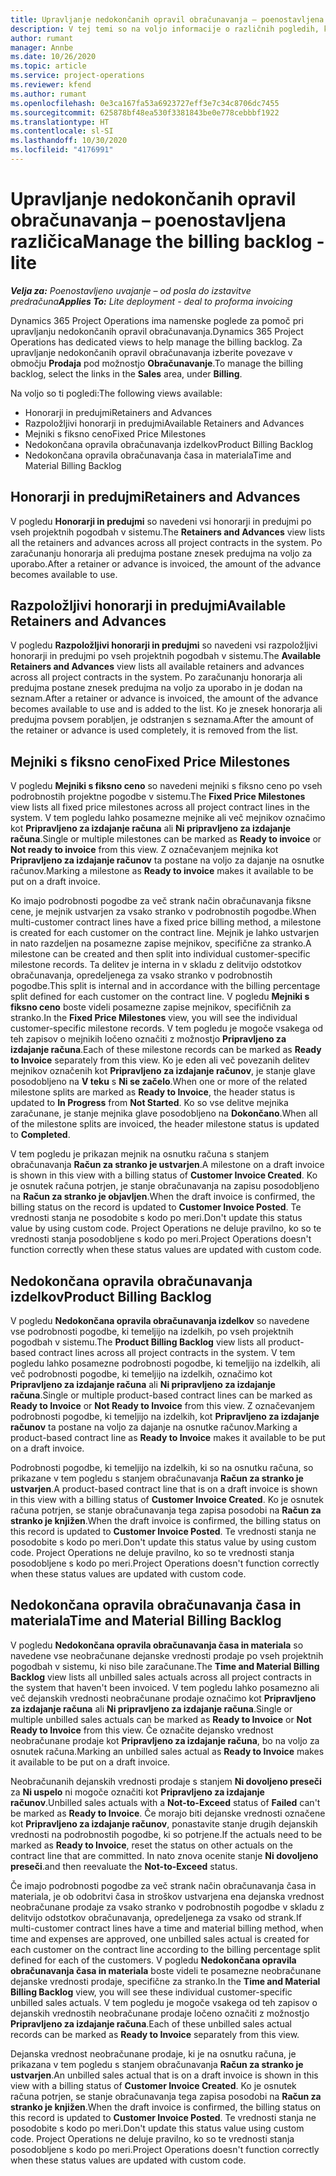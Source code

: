 ```yaml
---
title: Upravljanje nedokončanih opravil obračunavanja – poenostavljena različica
description: V tej temi so na voljo informacije o različnih pogledih, ki so na voljo za uporabo ob upravljanju nedokončanih opravil obračunavanja.
author: rumant
manager: Annbe
ms.date: 10/26/2020
ms.topic: article
ms.service: project-operations
ms.reviewer: kfend
ms.author: rumant
ms.openlocfilehash: 0e3ca167fa53a6923727eff3e7c34c8706dc7455
ms.sourcegitcommit: 625878bf48ea530f3381843be0e778cebbbf1922
ms.translationtype: HT
ms.contentlocale: sl-SI
ms.lasthandoff: 10/30/2020
ms.locfileid: "4176991"
---
```

# <a name="manage-the-billing-backlog---lite"></a><span data-ttu-id="eda7f-103">Upravljanje nedokončanih opravil obračunavanja – poenostavljena različica</span><span class="sxs-lookup"><span data-stu-id="eda7f-103">Manage the billing backlog - lite</span></span>

<span data-ttu-id="eda7f-104">_**Velja za:** Poenostavljeno uvajanje – od posla do izstavitve predračuna_</span><span class="sxs-lookup"><span data-stu-id="eda7f-104">_**Applies To:** Lite deployment - deal to proforma invoicing_</span></span>

<span data-ttu-id="eda7f-105">Dynamics 365 Project Operations ima namenske poglede za pomoč pri upravljanju nedokončanih opravil obračunavanja.</span><span class="sxs-lookup"><span data-stu-id="eda7f-105">Dynamics 365 Project Operations has dedicated views to help manage the billing backlog.</span></span> <span data-ttu-id="eda7f-106">Za upravljanje nedokončanih opravil obračunavanja izberite povezave v območju **Prodaja** pod možnostjo **Obračunavanje**.</span><span class="sxs-lookup"><span data-stu-id="eda7f-106">To manage the billing backlog, select the links in the **Sales** area, under **Billing**.</span></span> 

<span data-ttu-id="eda7f-107">Na voljo so ti pogledi:</span><span class="sxs-lookup"><span data-stu-id="eda7f-107">The following views available:</span></span>

- <span data-ttu-id="eda7f-108">Honorarji in predujmi</span><span class="sxs-lookup"><span data-stu-id="eda7f-108">Retainers and Advances</span></span>
- <span data-ttu-id="eda7f-109">Razpoložljivi honorarji in predujmi</span><span class="sxs-lookup"><span data-stu-id="eda7f-109">Available Retainers and Advances</span></span>
- <span data-ttu-id="eda7f-110">Mejniki s fiksno ceno</span><span class="sxs-lookup"><span data-stu-id="eda7f-110">Fixed Price Milestones</span></span>
- <span data-ttu-id="eda7f-111">Nedokončana opravila obračunavanja izdelkov</span><span class="sxs-lookup"><span data-stu-id="eda7f-111">Product Billing Backlog</span></span>
- <span data-ttu-id="eda7f-112">Nedokončana opravila obračunavanja časa in materiala</span><span class="sxs-lookup"><span data-stu-id="eda7f-112">Time and Material Billing Backlog</span></span>

## <a name="retainers-and-advances"></a><span data-ttu-id="eda7f-113">Honorarji in predujmi</span><span class="sxs-lookup"><span data-stu-id="eda7f-113">Retainers and Advances</span></span>

<span data-ttu-id="eda7f-114">V pogledu **Honorarji in predujmi** so navedeni vsi honorarji in predujmi po vseh projektnih pogodbah v sistemu.</span><span class="sxs-lookup"><span data-stu-id="eda7f-114">The **Retainers and Advances** view lists all the retainers and advances across all project contracts in the system.</span></span> <span data-ttu-id="eda7f-115">Po zaračunanju honorarja ali predujma postane znesek predujma na voljo za uporabo.</span><span class="sxs-lookup"><span data-stu-id="eda7f-115">After a retainer or advance is invoiced, the amount of the advance becomes available to use.</span></span>

## <a name="available-retainers-and-advances"></a><span data-ttu-id="eda7f-116">Razpoložljivi honorarji in predujmi</span><span class="sxs-lookup"><span data-stu-id="eda7f-116">Available Retainers and Advances</span></span>

<span data-ttu-id="eda7f-117">V pogledu **Razpoložljivi honorarji in predujmi** so navedeni vsi razpoložljivi honorarji in predujmi po vseh projektnih pogodbah v sistemu.</span><span class="sxs-lookup"><span data-stu-id="eda7f-117">The **Available Retainers and Advances** view lists all available retainers and advances across all project contracts in the system.</span></span> <span data-ttu-id="eda7f-118">Po zaračunanju honorarja ali predujma postane znesek predujma na voljo za uporabo in je dodan na seznam.</span><span class="sxs-lookup"><span data-stu-id="eda7f-118">After a retainer or advance is invoiced, the amount of the advance becomes available to use and is added to the list.</span></span> <span data-ttu-id="eda7f-119">Ko je znesek honorarja ali predujma povsem porabljen, je odstranjen s seznama.</span><span class="sxs-lookup"><span data-stu-id="eda7f-119">After the amount of the retainer or advance is used completely, it is removed from the list.</span></span>

## <a name="fixed-price-milestones"></a><span data-ttu-id="eda7f-120">Mejniki s fiksno ceno</span><span class="sxs-lookup"><span data-stu-id="eda7f-120">Fixed Price Milestones</span></span>

<span data-ttu-id="eda7f-121">V pogledu **Mejniki s fiksno ceno** so navedeni mejniki s fiksno ceno po vseh podrobnostih projektne pogodbe v sistemu.</span><span class="sxs-lookup"><span data-stu-id="eda7f-121">The **Fixed Price Milestones** view lists all fixed price milestones across all project contract lines in the system.</span></span> <span data-ttu-id="eda7f-122">V tem pogledu lahko posamezne mejnike ali več mejnikov označimo kot **Pripravljeno za izdajanje računa** ali **Ni pripravljeno za izdajanje računa**.</span><span class="sxs-lookup"><span data-stu-id="eda7f-122">Single or multiple milestones can be marked as **Ready to invoice** or **Not ready to invoice** from this view.</span></span> <span data-ttu-id="eda7f-123">Z označevanjem mejnika kot **Pripravljeno za izdajanje računov** ta postane na voljo za dajanje na osnutke računov.</span><span class="sxs-lookup"><span data-stu-id="eda7f-123">Marking a milestone as **Ready to invoice** makes it available to be put on a draft invoice.</span></span>

<span data-ttu-id="eda7f-124">Ko imajo podrobnosti pogodbe za več strank način obračunavanja fiksne cene, je mejnik ustvarjen za vsako stranko v podrobnostih pogodbe.</span><span class="sxs-lookup"><span data-stu-id="eda7f-124">When multi-customer contract lines have a fixed price billing method, a milestone is created for each customer on the contract line.</span></span> <span data-ttu-id="eda7f-125">Mejnik je lahko ustvarjen in nato razdeljen na posamezne zapise mejnikov, specifične za stranko.</span><span class="sxs-lookup"><span data-stu-id="eda7f-125">A milestone can be created and then split into individual customer-specific milestone records.</span></span> <span data-ttu-id="eda7f-126">Ta delitev je interna in v skladu z delitvijo odstotkov obračunavanja, opredeljenega za vsako stranko v podrobnostih pogodbe.</span><span class="sxs-lookup"><span data-stu-id="eda7f-126">This split is internal and in accordance with the billing percentage split defined for each customer on the contract line.</span></span> <span data-ttu-id="eda7f-127">V pogledu **Mejniki s fiksno ceno** boste videli posamezne zapise mejnikov, specifičnih za stranko.</span><span class="sxs-lookup"><span data-stu-id="eda7f-127">In the **Fixed Price Milestones** view, you will see the individual customer-specific milestone records.</span></span> <span data-ttu-id="eda7f-128">V tem pogledu je mogoče vsakega od teh zapisov o mejnikih ločeno označiti z možnostjo **Pripravljeno za izdajanje računa**.</span><span class="sxs-lookup"><span data-stu-id="eda7f-128">Each of these milestone records can be marked as **Ready to Invoice** separately from this view.</span></span> <span data-ttu-id="eda7f-129">Ko je eden ali več povezanih delitev mejnikov označenih kot **Pripravljeno za izdajanje računov**, je stanje glave posodobljeno na **V teku** s **Ni se začelo**.</span><span class="sxs-lookup"><span data-stu-id="eda7f-129">When one or more of the related milestone splits are marked as **Ready to Invoice**, the header status is updated to **In Progress** from **Not Started**.</span></span> <span data-ttu-id="eda7f-130">Ko so vse delitve mejnika zaračunane, je stanje mejnika glave posodobljeno na **Dokončano**.</span><span class="sxs-lookup"><span data-stu-id="eda7f-130">When all of the milestone splits are invoiced, the header milestone status is updated to **Completed**.</span></span>

<span data-ttu-id="eda7f-131">V tem pogledu je prikazan mejnik na osnutku računa s stanjem obračunavanja **Račun za stranko je ustvarjen**.</span><span class="sxs-lookup"><span data-stu-id="eda7f-131">A milestone on a draft invoice is shown in this view with a billing status of **Customer Invoice Created**.</span></span> <span data-ttu-id="eda7f-132">Ko je osnutek računa potrjen, je stanje obračunavanja na zapisu posodobljeno na **Račun za stranko je objavljen**.</span><span class="sxs-lookup"><span data-stu-id="eda7f-132">When the draft invoice is confirmed, the billing status on the record is updated to **Customer Invoice Posted**.</span></span> <span data-ttu-id="eda7f-133">Te vrednosti stanja ne posodobite s kodo po meri.</span><span class="sxs-lookup"><span data-stu-id="eda7f-133">Don't update this status value by using custom code.</span></span> <span data-ttu-id="eda7f-134">Project Operations ne deluje pravilno, ko so te vrednosti stanja posodobljene s kodo po meri.</span><span class="sxs-lookup"><span data-stu-id="eda7f-134">Project Operations doesn't function correctly when these status values are updated with custom code.</span></span>

## <a name="product-billing-backlog"></a><span data-ttu-id="eda7f-135">Nedokončana opravila obračunavanja izdelkov</span><span class="sxs-lookup"><span data-stu-id="eda7f-135">Product Billing Backlog</span></span>

<span data-ttu-id="eda7f-136">V pogledu **Nedokončana opravila obračunavanja izdelkov** so navedene vse podrobnosti pogodbe, ki temeljijo na izdelkih, po vseh projektnih pogodbah v sistemu.</span><span class="sxs-lookup"><span data-stu-id="eda7f-136">The **Product Billing Backlog** view lists all product-based contract lines across all project contracts in the system.</span></span> <span data-ttu-id="eda7f-137">V tem pogledu lahko posamezne podrobnosti pogodbe, ki temeljijo na izdelkih, ali več podrobnosti pogodbe, ki temeljijo na izdelkih, označimo kot **Pripravljeno za izdajanje računa** ali **Ni pripravljeno za izdajanje računa**.</span><span class="sxs-lookup"><span data-stu-id="eda7f-137">Single or multiple product-based contract lines can be marked as **Ready to Invoice** or **Not Ready to Invoice** from this view.</span></span> <span data-ttu-id="eda7f-138">Z označevanjem podrobnosti pogodbe, ki temeljijo na izdelkih, kot **Pripravljeno za izdajanje računov** ta postane na voljo za dajanje na osnutke računov.</span><span class="sxs-lookup"><span data-stu-id="eda7f-138">Marking a product-based contract line as **Ready to Invoice** makes it available to be put on a draft invoice.</span></span>

<span data-ttu-id="eda7f-139">Podrobnosti pogodbe, ki temeljijo na izdelkih, ki so na osnutku računa, so prikazane v tem pogledu s stanjem obračunavanja **Račun za stranko je ustvarjen**.</span><span class="sxs-lookup"><span data-stu-id="eda7f-139">A product-based contract line that is on a draft invoice is shown in this view with a billing status of **Customer Invoice Created**.</span></span> <span data-ttu-id="eda7f-140">Ko je osnutek računa potrjen, se stanje obračunavanja tega zapisa posodobi na **Račun za stranko je knjižen**.</span><span class="sxs-lookup"><span data-stu-id="eda7f-140">When the draft invoice is confirmed, the billing status on this record is updated to **Customer Invoice Posted**.</span></span> <span data-ttu-id="eda7f-141">Te vrednosti stanja ne posodobite s kodo po meri.</span><span class="sxs-lookup"><span data-stu-id="eda7f-141">Don't update this status value by using custom code.</span></span> <span data-ttu-id="eda7f-142">Project Operations ne deluje pravilno, ko so te vrednosti stanja posodobljene s kodo po meri.</span><span class="sxs-lookup"><span data-stu-id="eda7f-142">Project Operations doesn't function correctly when these status values are updated with custom code.</span></span>

## <a name="time-and-material-billing-backlog"></a><span data-ttu-id="eda7f-143">Nedokončana opravila obračunavanja časa in materiala</span><span class="sxs-lookup"><span data-stu-id="eda7f-143">Time and Material Billing Backlog</span></span>

<span data-ttu-id="eda7f-144">V pogledu **Nedokončana opravila obračunavanja časa in materiala** so navedene vse neobračunane dejanske vrednosti prodaje po vseh projektnih pogodbah v sistemu, ki niso bile zaračunane.</span><span class="sxs-lookup"><span data-stu-id="eda7f-144">The **Time and Material Billing Backlog** view lists all unbilled sales actuals across all project contracts in the system that haven't been invoiced.</span></span> <span data-ttu-id="eda7f-145">V tem pogledu lahko posamezno ali več dejanskih vrednosti neobračunane prodaje označimo kot **Pripravljeno za izdajanje računa** ali **Ni pripravljeno za izdajanje računa**.</span><span class="sxs-lookup"><span data-stu-id="eda7f-145">Single or multiple unbilled sales actuals can be marked as **Ready to Invoice** or **Not Ready to Invoice** from this view.</span></span> <span data-ttu-id="eda7f-146">Če označite dejansko vrednost neobračunane prodaje kot **Pripravljeno za izdajanje računa**, bo na voljo za osnutek računa.</span><span class="sxs-lookup"><span data-stu-id="eda7f-146">Marking an unbilled sales actual as **Ready to Invoice** makes it available to be put on a draft invoice.</span></span>

<span data-ttu-id="eda7f-147">Neobračunanih dejanskih vrednosti prodaje s stanjem **Ni dovoljeno preseči** za **Ni uspelo** ni mogoče označiti kot **Pripravljeno za izdajanje računov**.</span><span class="sxs-lookup"><span data-stu-id="eda7f-147">Unbilled sales actuals with a **Not-to-Exceed** status of **Failed** can't be marked as **Ready to Invoice**.</span></span> <span data-ttu-id="eda7f-148">Če morajo biti dejanske vrednosti označene kot **Pripravljeno za izdajanje računov**, ponastavite stanje drugih dejanskih vrednosti na podrobnostih pogodbe, ki so potrjene.</span><span class="sxs-lookup"><span data-stu-id="eda7f-148">If the actuals need to be marked as **Ready to Invoice**, reset the status on other actuals on the contract line that are committed.</span></span> <span data-ttu-id="eda7f-149">In nato znova ocenite stanje **Ni dovoljeno preseči**.</span><span class="sxs-lookup"><span data-stu-id="eda7f-149">and then reevaluate the **Not-to-Exceed** status.</span></span>

<span data-ttu-id="eda7f-150">Če imajo podrobnosti pogodbe za več strank način obračunavanja časa in materiala, je ob odobritvi časa in stroškov ustvarjena ena dejanska vrednost neobračunane prodaje za vsako stranko v podrobnostih pogodbe v skladu z delitvijo odstotkov obračunavanja, opredeljenega za vsako od strank.</span><span class="sxs-lookup"><span data-stu-id="eda7f-150">If multi-customer contract lines have a time and material billing method, when time and expenses are approved, one unbilled sales actual is created for each customer on the contract line according to the billing percentage split defined for each of the customers.</span></span> <span data-ttu-id="eda7f-151">V pogledu **Nedokončana opravila obračunavanja časa in materiala** boste videli te posamezne neobračunane dejanske vrednosti prodaje, specifične za stranko.</span><span class="sxs-lookup"><span data-stu-id="eda7f-151">In the **Time and Material Billing Backlog** view, you will see these individual customer-specific unbilled sales actuals.</span></span> <span data-ttu-id="eda7f-152">V tem pogledu je mogoče vsakega od teh zapisov o dejanskih vrednostih neobračunane prodaje ločeno označiti z možnostjo **Pripravljeno za izdajanje računa**.</span><span class="sxs-lookup"><span data-stu-id="eda7f-152">Each of these unbilled sales actual records can be marked as **Ready to Invoice** separately from this view.</span></span>

<span data-ttu-id="eda7f-153">Dejanska vrednost neobračunane prodaje, ki je na osnutku računa, je prikazana v tem pogledu s stanjem obračunavanja **Račun za stranko je ustvarjen**.</span><span class="sxs-lookup"><span data-stu-id="eda7f-153">An unbilled sales actual that is on a draft invoice is shown in this view with a billing status of **Customer Invoice Created**.</span></span> <span data-ttu-id="eda7f-154">Ko je osnutek računa potrjen, se stanje obračunavanja tega zapisa posodobi na **Račun za stranko je knjižen**.</span><span class="sxs-lookup"><span data-stu-id="eda7f-154">When the draft invoice is confirmed, the billing status on this record is updated to **Customer Invoice Posted**.</span></span> <span data-ttu-id="eda7f-155">Te vrednosti stanja ne posodobite s kodo po meri.</span><span class="sxs-lookup"><span data-stu-id="eda7f-155">Don't update this status value using custom code.</span></span> <span data-ttu-id="eda7f-156">Project Operations ne deluje pravilno, ko so te vrednosti stanja posodobljene s kodo po meri.</span><span class="sxs-lookup"><span data-stu-id="eda7f-156">Project Operations doesn't function correctly when these status values are updated with custom code.</span></span>
